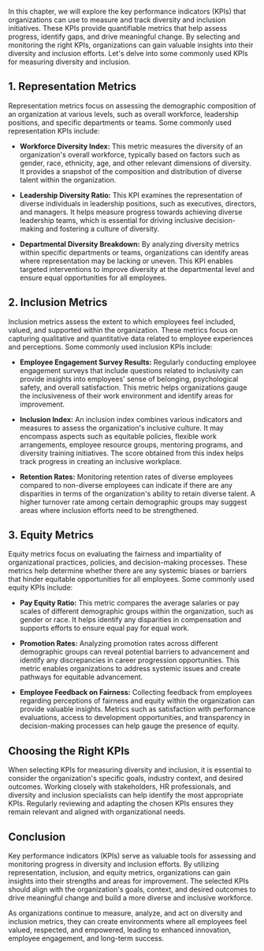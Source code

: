 
In this chapter, we will explore the key performance indicators (KPIs) that organizations can use to measure and track diversity and inclusion initiatives. These KPIs provide quantifiable metrics that help assess progress, identify gaps, and drive meaningful change. By selecting and monitoring the right KPIs, organizations can gain valuable insights into their diversity and inclusion efforts. Let's delve into some commonly used KPIs for measuring diversity and inclusion.

## 1\. Representation Metrics

Representation metrics focus on assessing the demographic composition of an organization at various levels, such as overall workforce, leadership positions, and specific departments or teams. Some commonly used representation KPIs include:

- **Workforce Diversity Index:** This metric measures the diversity of an organization's overall workforce, typically based on factors such as gender, race, ethnicity, age, and other relevant dimensions of diversity. It provides a snapshot of the composition and distribution of diverse talent within the organization.
    
- **Leadership Diversity Ratio:** This KPI examines the representation of diverse individuals in leadership positions, such as executives, directors, and managers. It helps measure progress towards achieving diverse leadership teams, which is essential for driving inclusive decision-making and fostering a culture of diversity.
    
- **Departmental Diversity Breakdown:** By analyzing diversity metrics within specific departments or teams, organizations can identify areas where representation may be lacking or uneven. This KPI enables targeted interventions to improve diversity at the departmental level and ensure equal opportunities for all employees.
    

## 2\. Inclusion Metrics

Inclusion metrics assess the extent to which employees feel included, valued, and supported within the organization. These metrics focus on capturing qualitative and quantitative data related to employee experiences and perceptions. Some commonly used inclusion KPIs include:

- **Employee Engagement Survey Results:** Regularly conducting employee engagement surveys that include questions related to inclusivity can provide insights into employees' sense of belonging, psychological safety, and overall satisfaction. This metric helps organizations gauge the inclusiveness of their work environment and identify areas for improvement.
    
- **Inclusion Index:** An inclusion index combines various indicators and measures to assess the organization's inclusive culture. It may encompass aspects such as equitable policies, flexible work arrangements, employee resource groups, mentoring programs, and diversity training initiatives. The score obtained from this index helps track progress in creating an inclusive workplace.
    
- **Retention Rates:** Monitoring retention rates of diverse employees compared to non-diverse employees can indicate if there are any disparities in terms of the organization's ability to retain diverse talent. A higher turnover rate among certain demographic groups may suggest areas where inclusion efforts need to be strengthened.
    

## 3\. Equity Metrics

Equity metrics focus on evaluating the fairness and impartiality of organizational practices, policies, and decision-making processes. These metrics help determine whether there are any systemic biases or barriers that hinder equitable opportunities for all employees. Some commonly used equity KPIs include:

- **Pay Equity Ratio:** This metric compares the average salaries or pay scales of different demographic groups within the organization, such as gender or race. It helps identify any disparities in compensation and supports efforts to ensure equal pay for equal work.
    
- **Promotion Rates:** Analyzing promotion rates across different demographic groups can reveal potential barriers to advancement and identify any discrepancies in career progression opportunities. This metric enables organizations to address systemic issues and create pathways for equitable advancement.
    
- **Employee Feedback on Fairness:** Collecting feedback from employees regarding perceptions of fairness and equity within the organization can provide valuable insights. Metrics such as satisfaction with performance evaluations, access to development opportunities, and transparency in decision-making processes can help gauge the presence of equity.
    

## Choosing the Right KPIs

When selecting KPIs for measuring diversity and inclusion, it is essential to consider the organization's specific goals, industry context, and desired outcomes. Working closely with stakeholders, HR professionals, and diversity and inclusion specialists can help identify the most appropriate KPIs. Regularly reviewing and adapting the chosen KPIs ensures they remain relevant and aligned with organizational needs.

## Conclusion

Key performance indicators (KPIs) serve as valuable tools for assessing and monitoring progress in diversity and inclusion efforts. By utilizing representation, inclusion, and equity metrics, organizations can gain insights into their strengths and areas for improvement. The selected KPIs should align with the organization's goals, context, and desired outcomes to drive meaningful change and build a more diverse and inclusive workforce.

As organizations continue to measure, analyze, and act on diversity and inclusion metrics, they can create environments where all employees feel valued, respected, and empowered, leading to enhanced innovation, employee engagement, and long-term success.
